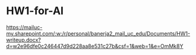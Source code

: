 # HW1-for-AI


https://mailuc-my.sharepoint.com/:w:/r/personal/banerja2_mail_uc_edu/Documents/HW1-writeup.docx?d=w2e96dfe0c246447d9d228aa8e531c27b&csf=1&web=1&e=OmMk8Y

